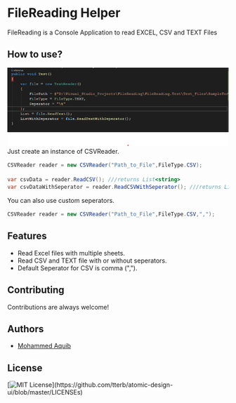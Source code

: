 
# FileReading Helper

FileReading is a Console Application to read EXCEL, CSV and TEXT Files

## How to use?


![App Screenshot](https://raw.githubusercontent.com/aquib12377/FileReading/master/image.png)Just create an instance of CSVReader.

```csharp
CSVReader reader = new CSVReader("Path_to_File",FileType.CSV);

var csvData = reader.ReadCSV(); ///returns List<string>
var csvDataWithSeperator = reader.ReadCSVWithSeperator(); ///returns List<string[]>
```

You can also use custom seperators.

```csharp
CSVReader reader = new CSVReader("Path_to_File",FileType.CSV,",");
```
## Features

- Read Excel files with multiple sheets.
- Read CSV and TEXT file with or without seperators.
- Default Seperator for CSV is comma (",").


## Contributing

Contributions are always welcome!



## Authors

- [Mohammed Aquib](https://github.com/aquib12377)


## License

[![MIT License](https://img.shields.io/apm/l/atomic-design-ui.svg?)](https://github.com/tterb/atomic-design-ui/blob/master/LICENSEs)
